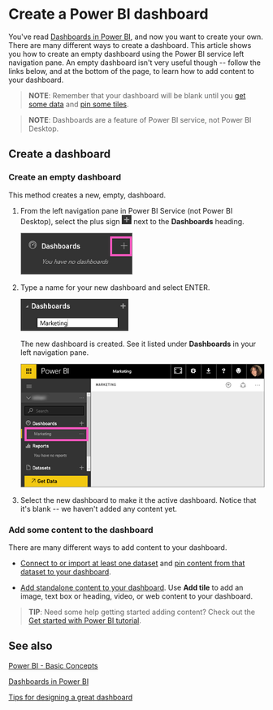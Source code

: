 ﻿<properties
   pageTitle="Create a Power BI dashboard"
   description="Create a Power BI dashboard"
   services="powerbi"
   documentationCenter=""
   authors="mihart"
   manager="mblythe"
   backup=""
   editor=""
   tags=""
   qualityFocus="monitoring"
   qualityDate="03/15/2016"/>

<tags
   ms.service="powerbi"
   ms.devlang="NA"
   ms.topic="article"
   ms.tgt_pltfrm="NA"
   ms.workload="powerbi"
   ms.date="04/15/2016"
   ms.author="mihart"/>

# Create a Power BI dashboard

You've read [Dashboards in Power BI](powerbi-service-dashboards.md), and now you want to create your own. There are many different ways to create a dashboard.  This article shows you how to create an empty dashboard using the Power BI service left navigation pane. An empty dashboard isn't very useful though -- follow the links below, and at the bottom of the page, to learn how to add content to your dashboard.

>**NOTE**: Remember that your dashboard will be blank until you [get some data](powerbi-service-get-data.md) and [pin some tiles](powerbi-service-dashboard-tiles.md).

>**NOTE**: Dashboards are a feature of Power BI service, not Power BI Desktop.

## Create a dashboard
### Create an empty dashboard
This method creates a new, empty, dashboard.

1. From the left navigation pane in Power BI Service (not Power BI Desktop), select the plus sign ![](media/powerbi-service-create-a-dashboard/PBI_PlusIcon.png) next to the **Dashboards** heading.

	![](media/powerbi-service-create-a-dashboard/dashboard.png)

2. Type a name for your new dashboard and select ENTER.

	![](media/powerbi-service-create-a-dashboard/PBI_CreateDashNewName.png)

    The new dashboard is created.  See it listed under **Dashboards** in your left navigation pane.

    ![](media/powerbi-service-create-a-dashboard/new_dash.png)

3. Select the new dashboard to make it the active dashboard.  Notice that it's blank -- we haven't added any content yet.

### Add some content to the dashboard

There are many different ways to add content to your dashboard.

-  [Connect to or import at least one dataset](powerbi-service-get-data.md) and [pin content from that dataset to your dashboard](powerbi-service-dashboard-tiles.md).  

- [Add standalone content to your dashboard](powerbi-service-add-a-widget-to-a-dashboard.md). Use **Add tile** to add an image, text box or heading, video, or web content to your dashboard.

>**TIP**: Need some help getting started adding content?  Check out the [Get started with Power BI tutorial](powerbi-service-get-started.md).


## See also

[Power BI - Basic Concepts](powerbi-service-basic-concepts.md)

[Dashboards in Power BI](powerbi-service-dashboards.md)

[Tips for designing a great dashboard](powerbi-service-tips-for-designing-a-great-dashboard.md)
